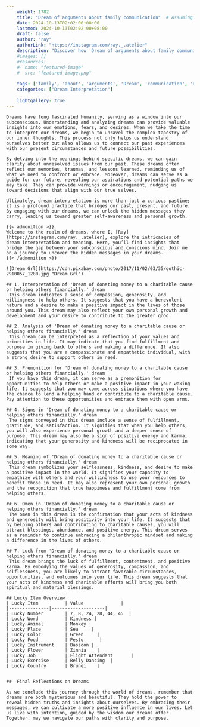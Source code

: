 ```yaml
---
    weight: 1782
    title: "Dream of arguments about family communication"  # Assuming 'title' column exists
    date: 2024-10-13T02:02:00+08:00
    lastmod: 2024-10-13T02:02:00+08:00
    draft: false
    author: "ray"
    authorLink: "https://instagram.com/ray._.atelier"
    description: "Discover how 'Dream of arguments about family communication' can interpret your future and uncover its significant meanings in your life."
    #images: []
    #resources:
    #- name: "featured-image"
    #  src: "featured-image.png"
    
    tags: ['family', 'about', 'arguments', 'Dream', 'communication', 'of']
    categories: ["Dream Interpretation"]
    
    lightgallery: true
---
```

    
    Dreams have long fascinated humanity, serving as a window into our subconscious. Understanding and analyzing dreams can provide valuable insights into our emotions, fears, and desires. When we take the time to interpret our dreams, we begin to unravel the complex tapestry of our inner thoughts. This process not only helps us understand ourselves better but also allows us to connect our past experiences with our present circumstances and future possibilities.
    
    By delving into the meanings behind specific dreams, we can gain clarity about unresolved issues from our past. These dreams often reflect our memories, traumas, and lessons learned, reminding us of what we need to confront or embrace. Moreover, dreams can serve as a guide for our future, revealing our aspirations and potential paths we may take. They can provide warnings or encouragement, nudging us toward decisions that align with our true selves.
    
    Ultimately, dream interpretation is more than just a curious pastime; it is a profound practice that bridges our past, present, and future. By engaging with our dreams, we can unlock the hidden messages they carry, leading us toward greater self-awareness and personal growth.
    
    {{< admonition >}}
    Welcome to the realm of dreams, where I, [Ray](https://instagram.com/ray._.atelier), explore the intricacies of dream interpretation and meaning. Here, you’ll find insights that bridge the gap between your subconscious and conscious mind. Join me on a journey to uncover the hidden messages in your dreams.
    {{< /admonition >}}
    
    ![Dream Grl](https://cdn.pixabay.com/photo/2017/11/02/03/35/gothic-2910057_1280.jpg "Dream Grl")
    
    ## 1. Interpretation of 'Dream of donating money to a charitable cause or helping others financially.' dream
     This dream indicates a sense of compassion, generosity, and willingness to help others. It suggests that you have a benevolent nature and a desire to make a positive impact in the lives of those around you. This dream may also reflect your own personal growth and development and your desire to contribute to the greater good.
    
    ## 2. Analysis of 'Dream of donating money to a charitable cause or helping others financially.' dream
     This dream can be interpreted as a reflection of your values and priorities in life. It may indicate that you find fulfillment and purpose in giving back to others and making a difference. It also suggests that you are a compassionate and empathetic individual, with a strong desire to support others in need.
    
    ## 3. Premonition for 'Dream of donating money to a charitable cause or helping others financially.' dream
     If you have this dream, it can serve as a premonition for opportunities to help others or make a positive impact in your waking life. It suggests that you may come across situations where you have the chance to lend a helping hand or contribute to a charitable cause. Pay attention to these opportunities and embrace them with open arms.
    
    ## 4. Signs in 'Dream of donating money to a charitable cause or helping others financially.' dream
     The signs conveyed in this dream include a sense of fulfillment, gratitude, and satisfaction. It signifies that when you help others, you will also experience personal growth and a deeper sense of purpose. This dream may also be a sign of positive energy and karma, indicating that your generosity and kindness will be reciprocated in some way.
    
    ## 5. Meaning of 'Dream of donating money to a charitable cause or helping others financially.' dream
     This dream symbolizes your selflessness, kindness, and desire to make a positive impact in the world. It signifies your capacity to empathize with others and your willingness to use your resources to benefit those in need. It may also represent your own personal growth and the recognition that true happiness and fulfillment come from helping others.
    
    ## 6. Omen in 'Dream of donating money to a charitable cause or helping others financially.' dream
     The omen in this dream is the confirmation that your acts of kindness and generosity will bring positivity into your life. It suggests that by helping others and contributing to charitable causes, you will attract blessings, abundance, and positive energy. This dream serves as a reminder to continue embracing a philanthropic mindset and making a difference in the lives of others.
    
    ## 7. Luck from 'Dream of donating money to a charitable cause or helping others financially.' dream
     This dream brings the luck of fulfillment, contentment, and positive karma. By embodying the values of generosity, compassion, and selflessness, you are likely to attract favorable circumstances, opportunities, and outcomes into your life. This dream suggests that your acts of kindness and charitable efforts will bring you both spiritual and material blessings.
    
    ## Lucky Item Overview
    | Lucky Item          | Value              |
    |---------------|--------------------|
    | Lucky Number        | 7, 8, 24, 28, 44, 45  |
    | Lucky Word          | Kindness |
    | Lucky Animal        | Monkey |
    | Lucky Place         | Sea     |
    | Lucky Color         | Green     |
    | Lucky Food          | Pesto      |
    | Lucky Instrument    | Bassoon |
    | Lucky Flower        | Zinnia    |
    | Lucky Job           | Flight Attendant       |
    | Lucky Exercise      | Belly Dancing  |
    | Lucky Country       | Brunei    |
    
    
    ##  Final Reflections on Dreams
    
    As we conclude this journey through the world of dreams, remember that dreams are both mysterious and beautiful. They hold the power to reveal hidden truths and insights about ourselves. By embracing their messages, we can cultivate a more positive influence in our lives. Let us live with intention, guided by the wisdom our dreams offer. Together, may we navigate our paths with clarity and purpose.
    